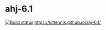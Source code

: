 # ahj-6.1
[![Build status](https://ci.appveyor.com/api/projects/status/4b3d1e1pqlgg7u4n?svg=true)](https://ci.appveyor.com/project/Kittennik65959/ahj-6-1)
https://kittennik.github.io/ahj-6.1/
